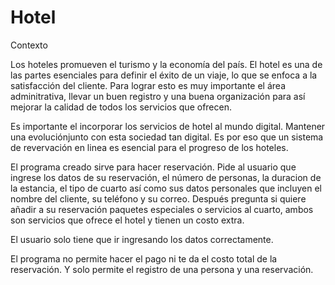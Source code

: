 # Hotel


Contexto

 Los hoteles promueven el turismo y la economía del país. El hotel es una de las partes esenciales para definir el éxito de un viaje, lo que se enfoca a la satisfacción del cliente. Para lograr esto es muy importante el área adminitrativa, llevar un buen registro y una buena organización para así mejorar la calidad de todos los servicios que ofrecen.
 
 Es importante el incorporar los servicios de hotel al mundo digital. Mantener una evoluciónjunto con esta sociedad tan digital. Es por eso que un sistema de revervación en linea es esencial para el progreso de los hoteles.
 
 El programa creado sirve para hacer reservación. Pide al usuario que ingrese los datos de su reservación, el número de personas, la duracion de la estancia, el tipo de cuarto así como sus datos personales que incluyen el nombre del cliente, su teléfono y su correo. Después pregunta si quiere añadir a su reservación paquetes especiales o servicios al cuarto, ambos son servicios que ofrece el hotel y tienen un costo extra.
 
 El usuario solo tiene que ir ingresando los datos correctamente. 
 
 El programa no permite hacer el pago ni te da el costo total de la reservación. Y solo permite el registro de una persona y una reservación.
